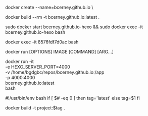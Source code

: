 docker create --name=bcerney.github.io \




docker build --rm -t bcerney.github.io:latest . 

sudo docker start bcerney.github.io-hexo && sudo docker exec -it bcerney.github.io-hexo bash

docker exec -it 8576fdf7d0ac bash

docker run [OPTIONS] IMAGE [COMMAND] [ARG...]

docker run -it \
-e HEXO_SERVER_PORT=4000 \
-v /home/bgdgbc/repos/bcerney.github.io:/app \
-p 4000:4000 \
bcerney.github.io:latest \
bash



#!/usr/bin/env bash
if [ $# -eq 0 ]
  then
    tag='latest'
  else
    tag=$1
fi

docker build -t project:$tag .
